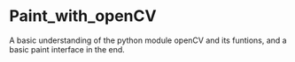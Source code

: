 # Paint_with_openCV
A basic understanding of the python module openCV and its funtions, and a basic paint interface in the end.
